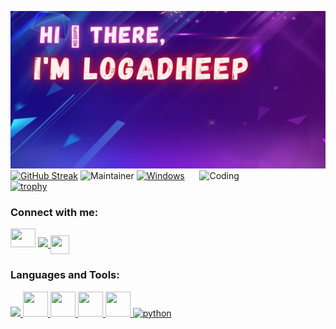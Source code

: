 [![MasterHead](https://github.com/Logadheep/Logadheep/blob/main/images/Hi%20There%2C.jpg)](https://github.com/Logadheep/)
<img align="right" alt="Coding" width="40%" src="https://i.giphy.com/media/qgQUggAC3Pfv687qPC/giphy.webp">
[![GitHub Streak](http://github-readme-streak-stats.herokuapp.com?user=Logadheep&theme=chartreuse-dark&date_format=M%20j%5B%2C%20Y%5D)](https://git.io/streak-stats)
![Maintainer](https://img.shields.io/badge/maintainer-Logadheep-blue)
[![Windows](https://svgshare.com/i/ZhY.svg)](https://svgshare.com/i/ZhY.svg)
[![trophy](https://github-profile-trophy.vercel.app/?username=Logadheep&theme=darkhub)](https://github.com/ryo-ma/github-profile-trophy)

<h3 align="left">Connect with me:</h3>
<p align="left">
<a href="https://twitter.com/LogadeepN" target="blank"><img src="https://cdn.jsdelivr.net/gh/devicons/devicon/icons/twitter/twitter-original.svg" height="30" width="40" /></a>
<a href="https://www.linkedin.com/in/logadheep-natarajan-0b4370228/" target="blank"><img src="https://cdn.jsdelivr.net/gh/devicons/devicon/icons/linkedin/linkedin-original.svg"  height="30" weight="40"/>
</a>
<a href="https://instagram.com/__loga45__" target="blank"><img align="center" src="https://instagram.com/static/images/ico/favicon-192.png/68d99ba29cc8.png" alt="" height="30" width="30" /></a>
<!-- <a href="your link" target="blank"><img align="center" src="https://cdn.jsdelivr.net/npm/simple-icons@3.0.1/icons/youtube.svg" alt="" height="30" width="40" /></a> -->
</p>

<h3 align="left">Languages and Tools:</h3>
<p align="left"> 
  <a href="https://www.cprogramming.com/" target="_blank"> <img src="https://cdn.jsdelivr.net/gh/devicons/devicon/icons/c/c-original.svg" height="40" weight="40"/> </a> 
  <a href="https://www.cppreference.com/" target="_blank"> <img src="https://cdn.jsdelivr.net/gh/devicons/devicon/icons/cplusplus/cplusplus-original.svg" width="40" height="40"/> </a> 
  <a href="https://www.purecss.io/" target="_blank"> <img src="https://cdn.jsdelivr.net/gh/devicons/devicon/icons/css3/css3-original.svg" width="40" height="40"/> </a> 
  <a href="https://html5.org/" target="_blank"> <img src="https://cdn.jsdelivr.net/gh/devicons/devicon/icons/html5/html5-original.svg" width="40" height="40"/> </a> 
  <a href="https://www.linux.org/" target="_blank"> <img src="https://cdn.jsdelivr.net/gh/devicons/devicon/icons/linux/linux-original.svg" width="40" height="40"/> </a> 
  <a href="https://www.python.org" target="_blank"> <img src="https://www.python.org/static/community_logos/python-logo-generic.svg" alt="python" width="100" height="40"/> </a> 
</p>

